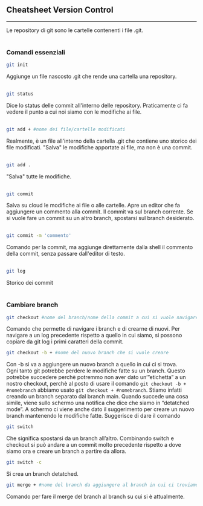 ## Cheatsheet Version Control
***
Le repository di git sono le cartelle contenenti i file .git. 
<br> <br>

### Comandi essenziali
```bash
git init
```
Aggiunge un file nascosto .git che rende una cartella una repository.
<br><br>

```bash
git status
```
Dice lo status delle commit all'interno delle repository. Praticamente ci fa vedere il punto a cui noi siamo con le modifiche ai file.
<br><br>

```bash
git add + #nome dei file/cartelle modificati
```
Realmente, è un file all'interno della cartella .git che contiene uno storico dei file modificati. "Salva" le modifiche apportate ai file, ma non è una commit.
<br><br>

```bash
git add .
```
"Salva" tutte le modifiche.
<br><br>

```bash
git commit
```
Salva su cloud le modifiche ai file o alle cartelle. Apre un editor che fa aggiungere un commento alla commit. Il commit va sul branch corrente. Se si vuole fare un commit su un altro branch, spostarsi sul branch desiderato.
<br><br>

```bash
git commit -m 'commento'
```
Comando per la commit, ma aggiunge direttamente dalla shell il commento della commit, senza passare dall'editor di testo.
<br><br>

```bash
git log
```
Storico dei commit
<br><br>

### Cambiare branch

```bash
git checkout #nome del branch/nome della commit a cui si vuole navigare
```
Comando che permette di navigare i branch e di crearne di nuovi. Per navigare a un log precedente rispetto a quello in cui siamo, si possono copiare da git log i primi caratteri della commit.
```bash
git checkout -b + #nome del nuovo branch che si vuole creare
```
Con -b si va a aggiungere un nuovo branch a quello in cui ci si trova. <br>
Ogni tanto git potrebbe perdere le modifiche fatte su un branch. Questo potrebbe succedere perchè potremmo non aver dato un’”etichetta” a un nostro checkout, perchè al posto di usare il comando
`git checkout -b + #nomebranch` abbiamo usato
`git checkout + #nomebranch`.
 Stiamo infatti creando un branch separato dal branch main. Quando succede una cosa simile, viene sullo schermo una notifica che dice che siamo in “detatched mode”. A schermo ci viene anche dato il suggerimento per creare un nuovo branch mantenendo le modifiche fatte.
 Suggerisce di dare il comando 
```bash
git switch
```
Che significa spostarsi da un branch all’altro. Combinando switch e checkout si può andare a un commit molto precedente rispetto a dove siamo ora e creare un branch a partire da allora.
```bash
git switch -c
```
Si crea un branch detatched.
```bash
git merge + #nome del branch da aggiungere al branch in cui ci troviamo
```
Comando per fare il merge del branch al branch su cui si è attualmente.